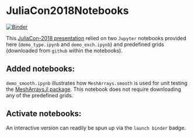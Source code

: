 # JuliaCon2018Notebooks

[![Binder](https://mybinder.org/badge_logo.svg)](https://mybinder.org/v2/gh/gaelforget/JuliaCon2018Notebooks/master)

This [JuliaCon-2018 presentation](https://youtu.be/RDxAy_zSUvg) relied on two `Jupyter` notebooks provided here (`demo_type.ipynb` and `demo_exch.ipynb`) and predefined grids (downloaded from `github` within the notebooks).

## Added notebooks:

`demo_smooth.ipynb` illustrates how `MeshArrays.smooth` is used for unit testing the [MeshArrays.jl package](https://github.com/gaelforget/MeshArrays.jl). This notebook does not require downloading any of the predefined grids.

## Activate notebooks:

An interactive version can readily be spun up via the `launch binder` badge.
